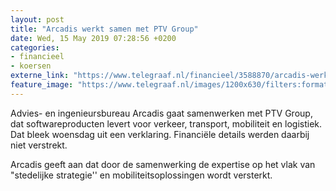 ```yaml
---
layout: post
title: "Arcadis werkt samen met PTV Group"
date: Wed, 15 May 2019 07:28:56 +0200
categories: 
- financieel 
- koersen 
externe_link: "https://www.telegraaf.nl/financieel/3588870/arcadis-werkt-samen-met-ptv-group"
feature_image: "https://www.telegraaf.nl/images/1200x630/filters:format(jpeg):quality(80)/cdn-kiosk-api.telegraaf.nl/82691214-76d2-11e9-b74b-0218eaf05005.jpg"
---
```


<p class="intro">Advies- en ingenieursbureau Arcadis gaat samenwerken met PTV Group, dat softwareproducten levert voor verkeer, transport, mobiliteit en logistiek. Dat bleek woensdag uit een verklaring. Financiële details werden daarbij niet verstrekt.</p> <p>Arcadis geeft aan dat door de samenwerking de expertise op het vlak van "stedelijke strategie'' en mobiliteitsoplossingen wordt versterkt.</p>
